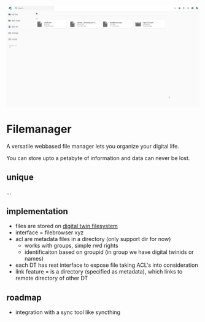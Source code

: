 ![](img/filemanager.jpg)

# Filemanager

A versatile webbased file manager lets you organize your digital life.

You can store upto a petabyte of information and data can never be lost.

## unique

...

## implementation

- files are stored on [digital twin filesystem](threefold:dtfs)
- interface = filebrowser xyz
- acl are metadata files in a directory (only support dir for now)
  - works with groups, simple rwd rights
  - identificaiton based on groupid (in group we have digital twinids or names)
- each DT has rest interface to expose file taking ACL's into consideration
- link feature = is a directory (specified as metadata), which links to remote directory of other DT

## roadmap

- integration with a sync tool like syncthing